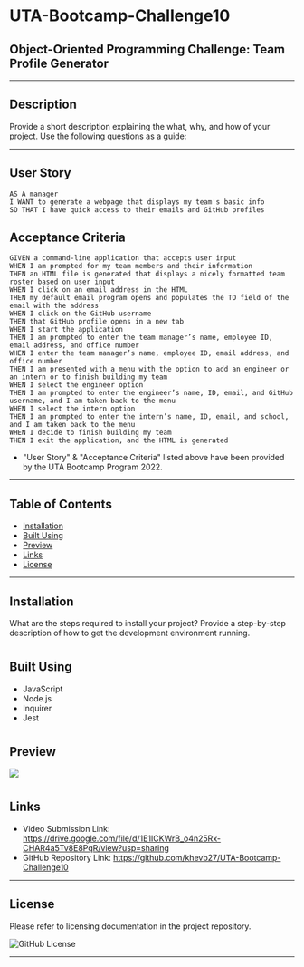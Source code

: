 # UTA-Bootcamp-Challenge10
## Object-Oriented Programming Challenge: Team Profile Generator
----------------------------------------------------------------------
## Description

Provide a short description explaining the what, why, and how of your project. Use the following questions as a guide:

----------------------------------------------------------------------

## User Story

```
AS A manager
I WANT to generate a webpage that displays my team's basic info
SO THAT I have quick access to their emails and GitHub profiles
```

## Acceptance Criteria

```
GIVEN a command-line application that accepts user input
WHEN I am prompted for my team members and their information
THEN an HTML file is generated that displays a nicely formatted team roster based on user input
WHEN I click on an email address in the HTML
THEN my default email program opens and populates the TO field of the email with the address
WHEN I click on the GitHub username
THEN that GitHub profile opens in a new tab
WHEN I start the application
THEN I am prompted to enter the team manager’s name, employee ID, email address, and office number
WHEN I enter the team manager’s name, employee ID, email address, and office number
THEN I am presented with a menu with the option to add an engineer or an intern or to finish building my team
WHEN I select the engineer option
THEN I am prompted to enter the engineer’s name, ID, email, and GitHub username, and I am taken back to the menu
WHEN I select the intern option
THEN I am prompted to enter the intern’s name, ID, email, and school, and I am taken back to the menu
WHEN I decide to finish building my team
THEN I exit the application, and the HTML is generated
```
* "User Story" & "Acceptance Criteria" listed above have been provided by the UTA Bootcamp Program 2022.
----------------------------------------------------------------------

## Table of Contents

- [Installation](#installation)
- [Built Using](#built-using)
- [Preview](#preview)
- [Links](#links)
- [License](#license)

----------------------------------------------------------------------

## Installation

What are the steps required to install your project? Provide a step-by-step description of how to get the development environment running.

#

## Built Using

- JavaScript
- Node.js
- Inquirer
- Jest

#

## Preview

<img src= "assets/images/title.jpg"/>

#

## Links

- Video Submission Link: https://drive.google.com/file/d/1E1ICKWrB_o4n25Rx-CHAR4a5Tv8E8PqR/view?usp=sharing 
- GitHub Repository Link: https://github.com/khevb27/UTA-Bootcamp-Challenge10 

----------------------------------------------------------------------
## License

Please refer to licensing documentation in the project repository.

<img src="https://img.shields.io/badge/license-MIT License-blue.svg" alt="GitHub License">

----------------------------------------------------------------------
